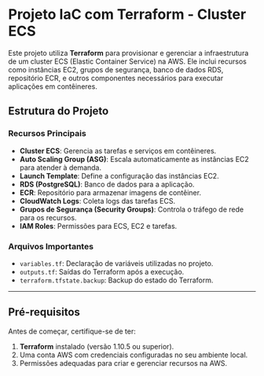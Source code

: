 # Projeto IaC com Terraform - Cluster ECS

Este projeto utiliza **Terraform** para provisionar e gerenciar a infraestrutura de um cluster ECS (Elastic Container Service) na AWS. Ele inclui recursos como instâncias EC2, grupos de segurança, banco de dados RDS, repositório ECR, e outros componentes necessários para executar aplicações em contêineres.

## Estrutura do Projeto

### Recursos Principais
- **Cluster ECS**: Gerencia as tarefas e serviços em contêineres.
- **Auto Scaling Group (ASG)**: Escala automaticamente as instâncias EC2 para atender à demanda.
- **Launch Template**: Define a configuração das instâncias EC2.
- **RDS (PostgreSQL)**: Banco de dados para a aplicação.
- **ECR**: Repositório para armazenar imagens de contêiner.
- **CloudWatch Logs**: Coleta logs das tarefas ECS.
- **Grupos de Segurança (Security Groups)**: Controla o tráfego de rede para os recursos.
- **IAM Roles**: Permissões para ECS, EC2 e tarefas.

### Arquivos Importantes
- `variables.tf`: Declaração de variáveis utilizadas no projeto.
- `outputs.tf`: Saídas do Terraform após a execução.
- `terraform.tfstate.backup`: Backup do estado do Terraform.

---

## Pré-requisitos

Antes de começar, certifique-se de ter:
1. **Terraform** instalado (versão 1.10.5 ou superior).
2. Uma conta AWS com credenciais configuradas no seu ambiente local.
3. Permissões adequadas para criar e gerenciar recursos na AWS.

